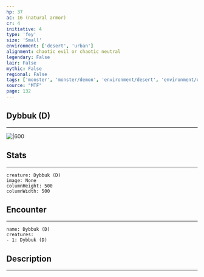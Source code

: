```yaml
---
hp: 37
ac: 16 (natural armor)
cr: 4
initiative: 4
type: 'fey'    
size: 'Small'
environment: ['desert', 'urban']
alignment: chaotic evil or chaotic neutral
legendary: False
lair: False
mythic: False
regional: False
tags: ['monster', 'monster/demon', 'environment/desert', 'environment/urban']
source: "MTF"
page: 132
---
```


## Dybbuk (D)
---

![|600](D:/Program%20Files/5e.tools/img/bestiary/MTF/Dybbuk.jpg)

## Stats
---

```statblock
creature: Dybbuk (D)
image: None
columnHeight: 500
columnWidth: 500
```

## Encounter
---

```encounter-table
name: Dybbuk (D)
creatures:
- 1: Dybbuk (D)
```

## Description
---




